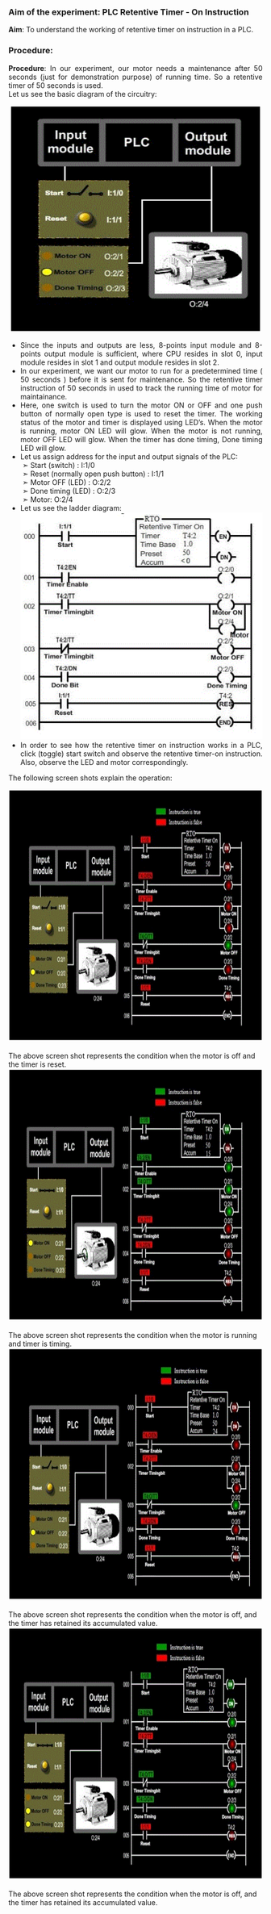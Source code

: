 ### Aim of the experiment: PLC Retentive Timer - On Instruction

<strong>Aim</strong>: To understand the working of retentive timer on instruction in a PLC. </p>

### Procedure:
<p style="text-align: justify;"><strong>Procedure</strong>: In our experiment, our motor needs a maintenance after 50 seconds (just for demonstration purpose) of running time. So a retentive timer of 50 seconds is used. <br>
Let us see the basic diagram of the circuitry:

<center><img src="images/1.gif" height=450 width=500></center>
</p>
<ul type=disc style="text-align: justify;">
<li>Since the inputs and outputs are less, 8-points input module and 8-points output module is sufficient, where CPU resides in slot 0, input module resides in slot 1 and output module resides in slot 2.</li>

<li>In our experiment, we want our motor to run for a predetermined time ( 50 seconds ) before it is sent for maintenance. So the retentive timer instruction of 50 seconds in used to track the running time of motor for maintainance. </li>

<li>Here, one switch is used to turn the motor ON or OFF and one push button of normally open type is used to reset the timer. The working status of the motor and timer is displayed using LED’s. When the motor is running, motor ON LED will glow. When the motor is not running, motor OFF LED will glow. When the timer has done timing, Done timing LED will glow. </li>

<li>Let us assign address for the input and output signals of the PLC:  <br>
&nbsp;&#10147; Start (switch) : I:1/0  <br>
&nbsp;&#10147; Reset (normally open push button) : I:1/1  <br>
&nbsp;&#10147; Motor OFF (LED) : O:2/2  <br>
&nbsp;&#10147; Done timing (LED) : O:2/3  </li>
&nbsp;&#10147; Motor: O:2/4  </li>
<br>

<li>Let us see the ladder diagram:<br>
<center><img src="images/2.gif" height=450 width=500></center>
</li>


<li>In order to see how the retentive timer on instruction works in a PLC, click (toggle) start switch and observe the retentive timer-on instruction. Also, observe the LED and motor correspondingly.
</li></ul>

The following screen shots explain the operation:<br>

<center><img src="images/3.gif" height=500 width=700></center><br>
The above screen shot represents the condition when the motor is off and the timer is reset.<br>
<center><img src="images/4.gif" height=500 width=700></center><br>
The above screen shot represents the condition when the motor is running and timer is timing.
<br>

<center><img src="images/5.gif" height=500 width=700></center><br>
The above screen shot represents the condition when the motor is off, and the timer has retained its accumulated value.<br>

<center><img src="images/6.gif" height=500 width=700></center><br>
The above screen shot represents the condition when the motor is off, and the timer has retained its accumulated value.<br>
